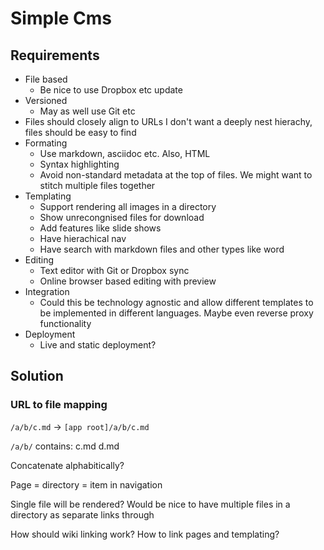 # Simple Cms

## Requirements

- File based
  - Be nice to use Dropbox etc update
- Versioned
  - May as well use Git etc
- Files should closely align to URLs I don't want a deeply nest hierachy, files
  should be easy to find
- Formating
  - Use markdown, asciidoc etc. Also, HTML
  - Syntax highlighting
  - Avoid non-standard metadata at the top of files. We might want to stitch multiple files
    together
- Templating
  - Support rendering all images in a directory
  - Show unrecongnised files for download
  - Add features like slide shows
  - Have hierachical nav
  - Have search with markdown files and other types like word
- Editing
  - Text editor with Git or Dropbox sync
  - Online browser based editing with preview
- Integration
  - Could this be technology agnostic and allow different templates to be
    implemented in different languages. Maybe even reverse proxy functionality
- Deployment
  - Live and static deployment?

## Solution

### URL to file mapping

`/a/b/c.md` -> `[app root]/a/b/c.md`

`/a/b/` contains:
c.md
d.md

Concatenate alphabitically?

Page = directory = item in navigation

Single file will be rendered?
Would be nice to have multiple files in a directory as separate links through

How should wiki linking work?
How to link pages and templating?
